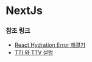 # NextJs






### 참조 링크
* [React Hydration Error 해결기](https://velog.io/@jhplus13/NextJS-React-Hydration-Error-%ED%95%B4%EA%B2%B0%EA%B8%B0)  
* [TTI 와 TTV 설명](https://velog.io/@yu2jeong/TTV-Time-To-View-TTI-Time-To-Interact)  
